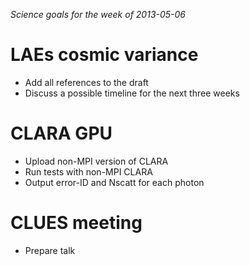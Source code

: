 *Science goals for the week of 2013-05-06*

LAEs cosmic variance
====================
* Add all references to the draft
* Discuss a possible timeline for the next three weeks

CLARA GPU
=========
* Upload non-MPI version of CLARA
* Run tests with non-MPI CLARA
* Output error-ID and Nscatt for each photon

CLUES meeting
==============
* Prepare talk


